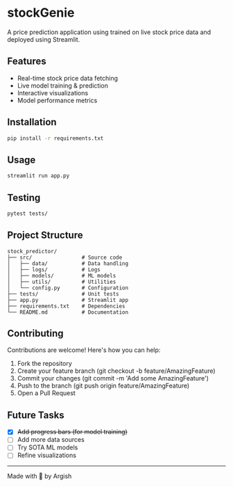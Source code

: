 # stockGenie

A price prediction application using trained on live stock price data and deployed using Streamlit.

## Features
- Real-time stock price data fetching
- Live model training & prediction
- Interactive visualizations
- Model performance metrics

## Installation
```bash
pip install -r requirements.txt
```

## Usage
```bash
streamlit run app.py
```

## Testing
```bash
pytest tests/
```

## Project Structure
```
stock_predictor/
├── src/                # Source code
│   ├── data/           # Data handling
│   ├── logs/           # Logs
│   ├── models/         # ML models
│   ├── utils/          # Utilities
│   └── config.py       # Configuration
├── tests/              # Unit tests
├── app.py              # Streamlit app
├── requirements.txt    # Dependencies
└── README.md           # Documentation
```

## Contributing

Contributions are welcome! Here's how you can help:
1. Fork the repository
2. Create your feature branch (git checkout -b feature/AmazingFeature)
3. Commit your changes (git commit -m 'Add some AmazingFeature')
4. Push to the branch (git push origin feature/AmazingFeature)
5. Open a Pull Request

## Future Tasks
- [x] ~~Add progress bars (for model training)~~
- [ ] Add more data sources
- [ ] Try SOTA ML models
- [ ] Refine visualizations

---

Made with 💙 by Argish
